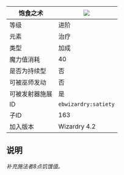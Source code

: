 | 饱食之术 |![](https://github.com/Electroblob77/Wizardry/blob/1.12.2/src/main/resources/assets/ebwizardry/textures/spells/satiety.png)|
|---|---|
| 等级 | 进阶 |
| 元素 | 治疗 |
| 类型 | 加成 |
| 魔力值消耗 | 40 |
| 是否为持续型 | 否 |
| 可被巫师发动 | 否 |
| 可被发射器施展 | 是 |
| ID | `ebwizardry:satiety` |
| 子ID | 163 |
| 加入版本 | Wizardry 4.2 |
## 说明
_补充施法者8点饥饿值。_
